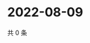 # 2022-08-09

共 0 条

<!-- BEGIN WEIBO -->
<!-- 最后更新时间 Tue Aug 09 2022 13:22:57 GMT+0800 (China Standard Time) -->

<!-- END WEIBO -->
